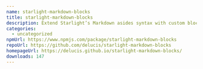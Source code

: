 ```yaml
---
name: starlight-markdown-blocks
title: starlight-markdown-blocks
description: Extend Starlight’s Markdown asides syntax with custom block types
categories:
  - uncategorized
npmUrl: https://www.npmjs.com/package/starlight-markdown-blocks
repoUrl: https://github.com/delucis/starlight-markdown-blocks
homepageUrl: https://delucis.github.io/starlight-markdown-blocks/
downloads: 147
---
```

